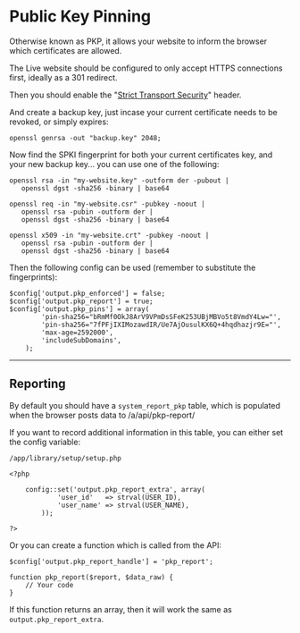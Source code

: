 
# Public Key Pinning

Otherwise known as PKP, it allows your website to inform the browser which certificates are allowed.

The Live website should be configured to only accept HTTPS connections first, ideally as a 301 redirect.

Then you should enable the "[Strict Transport Security](../../doc/security/transport.md)" header.

And create a backup key, just incase your current certificate needs to be revoked, or simply expires:

	openssl genrsa -out "backup.key" 2048;

Now find the SPKI fingerprint for both your current certificates key, and your new backup key... you can use one of the following:

	openssl rsa -in "my-website.key" -outform der -pubout |
	   openssl dgst -sha256 -binary | base64

	openssl req -in "my-website.csr" -pubkey -noout |
	   openssl rsa -pubin -outform der |
	   openssl dgst -sha256 -binary | base64

	openssl x509 -in "my-website.crt" -pubkey -noout |
	   openssl rsa -pubin -outform der |
	   openssl dgst -sha256 -binary | base64

Then the following config can be used (remember to substitute the fingerprints):

	$config['output.pkp_enforced'] = false;
	$config['output.pkp_report'] = true;
	$config['output.pkp_pins'] = array(
			'pin-sha256="bRmMf0OkJ8ArV9VPmDsSFeK253UBjMBVo5t8VmdY4Lw="',
			'pin-sha256="7fPFjIXIMozawdIR/Ue7AjOusulKX6Q+4hqdhazjr9E="',
			'max-age=2592000',
			'includeSubDomains',
		);

---

## Reporting

By default you should have a `system_report_pkp` table, which is populated when the browser posts data to /a/api/pkp-report/

If you want to record additional information in this table, you can either set the config variable:

	/app/library/setup/setup.php

	<?php

		config::set('output.pkp_report_extra', array(
				'user_id'   => strval(USER_ID),
				'user_name' => strval(USER_NAME),
			));

	?>

Or you can create a function which is called from the API:

	$config['output.pkp_report_handle'] = 'pkp_report';

	function pkp_report($report, $data_raw) {
		// Your code
	}

If this function returns an array, then it will work the same as `output.pkp_report_extra`.
